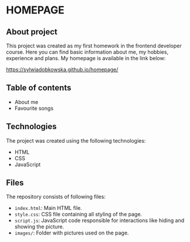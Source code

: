 # HOMEPAGE
## About project
This project was created as my first homework in the frontend developer course. Here you can find basic information about me, my hobbies, experience and plans. My homepage is available in the link below:

https://sylwiadobkowska.github.io/homepage/

## Table of contents
- About me
- Favourite songs

## Technologies
The project was created using the following technologies:
- HTML
- CSS
- JavaScript

## Files
The repository consists of following files:
- `index.html`: Main HTML file.
- `style.css`: CSS file containing all styling of the page.
- `script.js`: JavaScript code responsible for interactions like hiding and showing the picture.
- `images/`: Folder with pictures used on the page.
